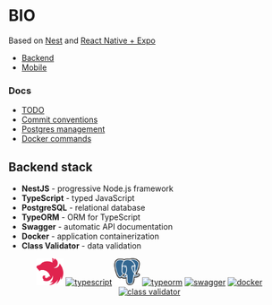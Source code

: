 # BIO

Based on [Nest](https://nestjs.com/) and [React Native + Expo](https://expo.dev/)

- [Backend](https://github.com/Barklim/bio/tree/main/BIO_backend)
- [Mobile](https://github.com/Barklim/bio/tree/main/BIO_mobile)

### Docs

- [TODO](https://github.com/Barklim/bio/blob/main/docs/Readme.TODO.md)
- [Commit conventions](https://github.com/Barklim/bio/blob/main/docs/README.conventions.md)
- [Postgres management](https://github.com/Barklim/bio/blob/main/docs/README.pg.md)
- [Docker commands](https://github.com/Barklim/bio/blob/main/docs/README.docker.md)

## Backend stack

- **NestJS** - progressive Node.js framework
- **TypeScript** - typed JavaScript
- **PostgreSQL** - relational database
- **TypeORM** - ORM for TypeScript
- **Swagger** - automatic API documentation
- **Docker** - application containerization
- **Class Validator** - data validation

<div align="center">

[<img title="nestjs" alt="nestjs" height=48 src="https://raw.githubusercontent.com/Barklim/course/main/hostImg/onlyfIcons/nestjs.svg"/>](https://nestjs.com/)
[<img title="typescript" alt="typescript" height=48 src="https://raw.githubusercontent.com/remojansen/logo.ts/master/ts.png"/>](https://www.typescriptlang.org/)
[<img title="postgres" alt="postgres" height=48 src="https://raw.githubusercontent.com/Barklim/course/main/hostImg/onlyfIcons/pg.svg"/>](https://www.postgresql.org/)
[<img title="typeorm" alt="typeorm" height=48 src="https://avatars.githubusercontent.com/u/20165699?s=48&v=4"/>](https://github.com/typeorm/typeorm)
[<img title="swagger" alt="swagger" height=48 src="https://avatars.githubusercontent.com/u/7658037?s=200&v=4"/>](https://github.com/swagger-api)
[<img title="docker" alt="docker" height=48 src="https://avatars.githubusercontent.com/u/7739233?s=48&v=4"/>](https://www.docker.com/)
[<img title="class validator" alt="class validator" height=48 src="https://avatars.githubusercontent.com/u/24602613?s=48&v=4"/>](https://www.docker.com/)
</div>